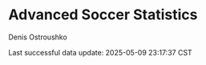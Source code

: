 # Advanced Soccer Statistics
Denis Ostroushko

<!-- gfm -->

Last successful data update: 2025-05-09 23:17:37 CST

